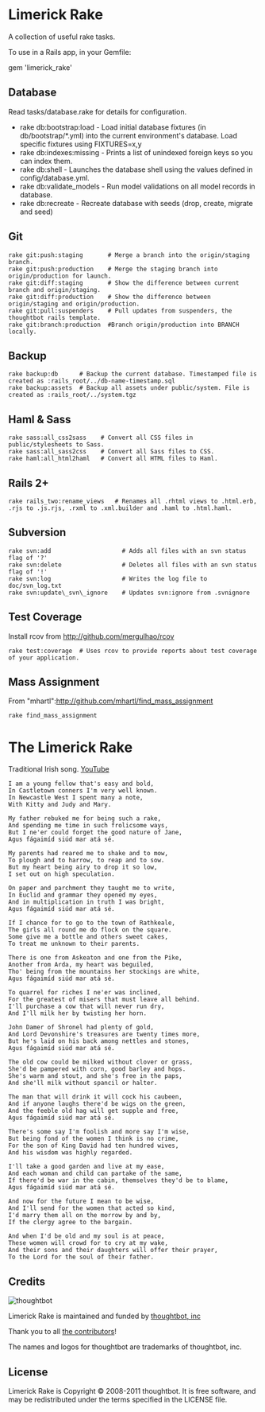 Limerick Rake
=============

A collection of useful rake tasks.

To use in a Rails app, in your Gemfile:

  gem 'limerick_rake'

Database
--------

Read tasks/database.rake for details for configuration.

* rake db:bootstrap:load - Load initial database fixtures (in db/bootstrap/*.yml) into the current environment's database. Load specific fixtures using FIXTURES=x,y
* rake db:indexes:missing - Prints a list of unindexed foreign keys so you can index them.
* rake db:shell - Launches the database shell using the values defined in config/database.yml.
* rake db:validate_models - Run model validations on all model records in database.
* rake db:recreate - Recreate database with seeds (drop, create, migrate and seed)

Git
---

    rake git:push:staging       # Merge a branch into the origin/staging branch.
    rake git:push:production    # Merge the staging branch into origin/production for launch.
    rake git:diff:staging       # Show the difference between current branch and origin/staging.
    rake git:diff:production    # Show the difference between origin/staging and origin/production.
    rake git:pull:suspenders    # Pull updates from suspenders, the thoughtbot rails template.
    rake git:branch:production  #Branch origin/production into BRANCH locally.

Backup
------

    rake backup:db      # Backup the current database. Timestamped file is created as :rails_root/../db-name-timestamp.sql
    rake backup:assets  # Backup all assets under public/system. File is created as :rails_root/../system.tgz

Haml & Sass
-----------

    rake sass:all_css2sass    # Convert all CSS files in public/stylesheets to Sass.
    rake sass:all_sass2css    # Convert all Sass files to CSS.
    rake haml:all_html2haml   # Convert all HTML files to Haml.

Rails 2+
--------

    rake rails_two:rename_views   # Renames all .rhtml views to .html.erb, .rjs to .js.rjs, .rxml to .xml.builder and .haml to .html.haml.

Subversion
----------

    rake svn:add                    # Adds all files with an svn status flag of '?'
    rake svn:delete                 # Deletes all files with an svn status flag of '!'
    rake svn:log                    # Writes the log file to doc/svn_log.txt
    rake svn:update\_svn\_ignore    # Updates svn:ignore from .svnignore

Test Coverage
-------------

Install rcov from http://github.com/mergulhao/rcov

    rake test:coverage  # Uses rcov to provide reports about test coverage of your application. 

Mass Assignment
---------------

From "mhartl":http://github.com/mhartl/find_mass_assignment

    rake find_mass_assignment

The Limerick Rake
=================

Traditional Irish song. [YouTube](http://www.youtube.com/v/e8moLHIW8xw)

    I am a young fellow that's easy and bold,
    In Castletown conners I'm very well known.
    In Newcastle West I spent many a note,
    With Kitty and Judy and Mary.
    
    My father rebuked me for being such a rake,
    And spending me time in such frolicsome ways,
    But I ne'er could forget the good nature of Jane,
    Agus fágaimíd siúd mar atá sé.
    
    My parents had reared me to shake and to mow,
    To plough and to harrow, to reap and to sow.
    But my heart being airy to drop it so low,
    I set out on high speculation.
    
    On paper and parchment they taught me to write,
    In Euclid and grammar they opened my eyes,
    And in multiplication in truth I was bright,
    Agus fágaimíd siúd mar atá sé.
    
    If I chance for to go to the town of Rathkeale,
    The girls all round me do flock on the square.
    Some give me a bottle and others sweet cakes,
    To treat me unknown to their parents.
    
    There is one from Askeaton and one from the Pike,
    Another from Arda, my heart was beguiled,
    Tho' being from the mountains her stockings are white,
    Agus fágaimíd siúd mar atá sé.
    
    To quarrel for riches I ne'er was inclined,
    For the greatest of misers that must leave all behind.
    I'll purchase a cow that will never run dry,
    And I'll milk her by twisting her horn.
    
    John Damer of Shronel had plenty of gold,
    And Lord Devonshire's treasures are twenty times more,
    But he's laid on his back among nettles and stones,
    Agus fágaimíd siúd mar atá sé.
    
    The old cow could be milked without clover or grass,
    She'd be pampered with corn, good barley and hops.
    She's warm and stout, and she's free in the paps,
    And she'll milk without spancil or halter.
    
    The man that will drink it will cock his caubeen,
    And if anyone laughs there'd be wigs on the green,
    And the feeble old hag will get supple and free,
    Agus fágaimíd siúd mar atá sé.
    
    There's some say I'm foolish and more say I'm wise,
    But being fond of the women I think is no crime,
    For the son of King David had ten hundred wives,
    And his wisdom was highly regarded.
    
    I'll take a good garden and live at my ease,
    And each woman and child can partake of the same,
    If there'd be war in the cabin, themselves they'd be to blame,
    Agus fágaimíd siúd mar atá sé.
    
    And now for the future I mean to be wise,
    And I'll send for the women that acted so kind,
    I'd marry them all on the morrow by and by,
    If the clergy agree to the bargain.
    
    And when I'd be old and my soul is at peace,
    These women will crowd for to cry at my wake,
    And their sons and their daughters will offer their prayer,
    To the Lord for the soul of their father.

Credits
-------

![thoughtbot](http://thoughtbot.com/images/tm/logo.png)

Limerick Rake is maintained and funded by [thoughtbot, inc](http://thoughtbot.com/community)

Thank you to all [the contributors](https://github.com/thoughtbot/limerick_rake/contributors)!

The names and logos for thoughtbot are trademarks of thoughtbot, inc.

License
-------

Limerick Rake is Copyright © 2008-2011 thoughtbot. It is free software, and may be redistributed under the terms specified in the LICENSE file.
